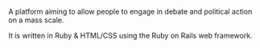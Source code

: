 A platform aiming to allow people to engage in debate and political action on a mass scale.

It is written in Ruby & HTML/CSS using the Ruby on Rails web framework.